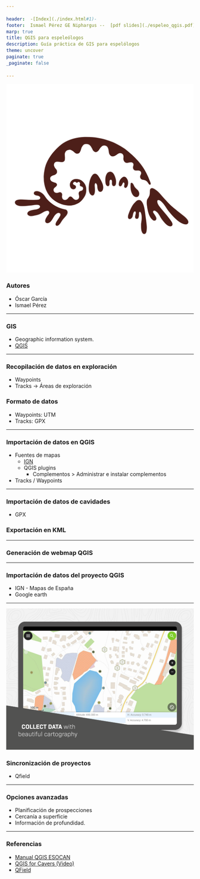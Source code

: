 ```yaml
---

header:  -[Index](./index.html#1)-
footer:  Ismael Pérez GE Niphargus --  [pdf slides](./espeleo_qgis.pdf)
marp: true
title: QGIS para espeleólogos
description: Guía práctica de GIS para espelólogos
theme: uncover
paginate: true
_paginate: false

---
```

![bg left 100%](../assets/images/logo_gen.png)

<style scoped>{text-align: left;font-size: 30px;}</style> 
### Autores
- Óscar García
- Ismael Pérez

---

<style scoped>{text-align: left;font-size: 30px;}</style>  
### GIS

- Geographic information system.
- [QGIS](https://www.qgis.org/)
  
---
<style scoped>{text-align: left;font-size: 30px;}</style>  
### Recopilación de datos en exploración
- Waypoints
- Tracks -> Áreas de exploración

### Formato de datos
- Waypoints: UTM
- Tracks: GPX

---
<style scoped>{text-align: left;font-size: 30px;}</style>  
### Importación de datos en QGIS
- Fuentes de mapas
  - [IGN](https://www.ign.es/web/ide-area-nodo-ide-ign)
  - QGIS plugins
    -  Complementos > Administrar e instalar complementos
- Tracks / Waypoints

---

<style scoped>{text-align: left;font-size: 30px;}</style>  
### Importación de datos de cavidades
- GPX
### Exportación en KML


---

<style scoped>{text-align: left;font-size: 30px;}</style>  
### Generación de webmap QGIS


---

<style scoped>{text-align: left;font-size: 30px;}</style>  
### Importación de datos del proyecto QGIS
- IGN - Mapas de España
- Google earth

---
![bg left 100%](../assets/images/qfield.png)
<style scoped>{text-align: left;font-size: 30px;}</style>  
### Sincronización de proyectos
- Qfield

---

<style scoped>{text-align: left;font-size: 30px;}</style>  
### Opciones avanzadas
  - Planificación de prospecciones
  - Cercanía a superficie
  - Información de profundidad.
  
---

<style scoped>{text-align: left;font-size: 30px;}</style>  
### Referencias
  - [Manual QGIS ESOCAN](https://www.dropbox.com/scl/fi/ppryq7sz1aeftvgheg9kv/QGIS-para-espeleo.pdf?rlkey=hqwg08i4aviaen5k359klk0gy&e=1&dl=0)
  - [QGIS for Cavers (Video)](https://www.youtube.com/watch?v=opTZnMUCNdk)
  - [QField](https://qfield.org/)
  








